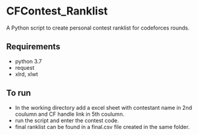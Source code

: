 # CFContest_Ranklist
A Python script to create personal contest ranklist for codeforces rounds.

## Requirements
- python 3.7
- request
- xlrd, xlwt

## To run
- In the working directory add a excel sheet with contestant name in 2nd coulumn and CF handle link in 5th coulumn.
- run the script and enter the contest code.
- final ranklist can be found in a final.csv file created in the same folder.

